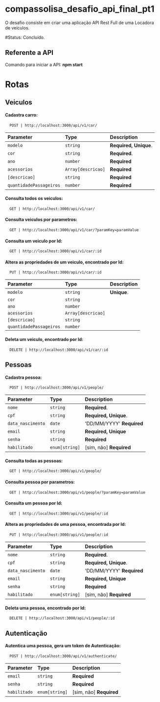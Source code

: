 
# compassolisa_desafio_api_final_pt1

O desafio consiste em criar uma aplicação API Rest Full de uma Locadora de veículos.



#Status: Concluído.


## Referente a API

Comando para iniciar a API: **npm start**


# Rotas

## Veiculos


#### Cadastra carro:


```http
  POST | http://localhost:3000/api/v1/car/
```

| Parameter | Type     | Description                |
| :-------- | :------- | :------------------------- |
| `modelo ` | `string` | **Required, Unique**. |                
| `cor`     | `string` | **Required**. |
| `ano` | `number` | **Required** |                
| `acessorios` | `Array[descricao]` |  **Required** |
| `[descricao]` | `string` | **Required** |
| `quantidadePassageiros` | `number` | **Required** |


#### Consulta todos os veiculos:



```http
  GET | http://localhost:3000/api/v1/car/
```


#### Consulta veiculos por parametros:


```http
  GET | http://localhost:3000/api/v1/car/?paramKey=paramValue
```


#### Consulta um veiculo por Id:



```http
  GET | http://localhost:3000/api/v1/car/:id
```



#### Altera as propriedades de um veiculo, encontrado por Id:



```http
  PUT | http://localhost:3000/api/v1/car/:id
```


| Parameter | Type     | Description                |
| :-------- | :------- | :------------------------- |
| `modelo ` | `string` |  **Unique**. |                
| `cor`     | `string` | |
| `ano` | `number` | |                
| `acessorios` | `Array[descricao]` |  |
| `[descricao]` | `string` | |
| `quantidadePassageiros` | `number` | |



#### Deleta um veiculo, encontrado por Id:



```http
  DELETE | http://localhost:3000/api/v1/car/:id
```


## Pessoas


#### Cadastra pessoa:


```http
  POST | http://localhost:3000/api/v1/people/
```

| Parameter | Type     | Description                |
| :-------- | :------- | :------------------------- |
| `nome ` | `string` | **Required**. |                
| `cpf`  | `string` | **Required, Unique**. |
| `data_nascimento` | `date` | 'DD/MM/YYYY' **Required** |                
| `email` | `string` |  **Required, Unique** |
| `senha` | `string` | **Required** |
| `habilitado` | `enum[string]` | [sim, não] **Required** |


#### Consulta todas as pessoas:



```http
  GET | http://localhost:3000/api/v1/people/
```


#### Consulta pessoa por parametros:


```http
  GET | http://localhost:3000/api/v1/people/?paramKey=paramValue
```


#### Consulta um pessoa por Id:



```http
  GET | http://localhost:3000/api/v1/people/:id
```



#### Altera as propriedades de uma pessoa, encontrada por Id:



```http
  PUT | http://localhost:3000/api/v1/people/:id
```


| Parameter | Type     | Description                |
| :-------- | :------- | :------------------------- |
| `nome ` | `string` | **Required**. |                
| `cpf`  | `string` | **Required, Unique**. |
| `data_nascimento` | `date` | 'DD/MM/YYYY' **Required** |                
| `email` | `string` |  **Required, Unique** |
| `senha` | `string` | **Required** |
| `habilitado` | `enum[string]` | [sim, não] **Required** |



#### Deleta uma pessoa, encontrado por Id:



```http
  DELETE | http://localhost:3000/api/v1/people/:id
```


## Autenticação


#### Autentica uma pessoa, gera um token de Autenticação:

```http
  POST | http://localhost:3000/api/v1/authenticate/
```

| Parameter | Type     | Description                |
| :-------- | :------- | :------------------------- |                            
| `email` | `string` |  **Required** |
| `senha` | `string` | **Required** |
| `habilitado` | `enum[string]` | [sim, não] **Required** |



